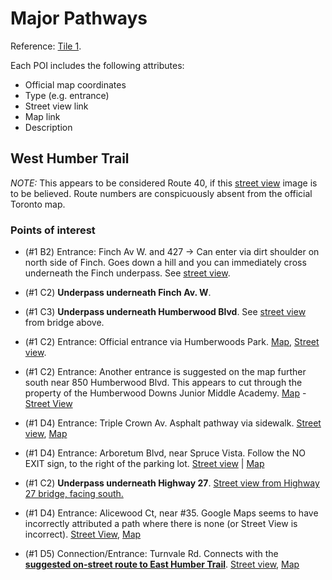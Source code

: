 # Major Pathways

Reference: [Tile 1](http://www1.toronto.ca/City%20Of%20Toronto/Transportation%20Services/Cycling/Files/images/maps/downloads/2013_CyclingMap_tile1.png). 

Each POI includes the following attributes:

* Official map coordinates
* Type (e.g. entrance)
* Street view link
* Map link
* Description

## West Humber Trail

*NOTE:* This appears to be considered Route 40, if this [street view](https://www.google.ca/maps/@43.728473,-79.591935,3a,15y,160.1h,90.56t/data=!3m4!1e1!3m2!1s2koeL4TXa3E-7zyomThYyg!2e0) image is to be believed. Route numbers are conspicuously absent from the official Toronto map.

### Points of interest

* (#1 B2) Entrance: Finch Av W. and 427 -> Can enter via dirt shoulder on north side of Finch. Goes down a hill and you can immediately cross underneath the Finch underpass. See [street view](https://www.google.ca/maps/@43.734828,-79.6241,3a,89.8y,318.9h,76.46t/data=!3m4!1e1!3m2!1sCXRSMI_b3VMEliiLdaUy9g!2e0!5m1!1e3). 

* (#1 C2) **Underpass underneath Finch Av. W**. 

* (#1 C3) **Underpass underneath Humberwood Blvd**. See [street view](https://www.google.ca/maps/@43.730812,-79.619752,3a,75y,94.8h,75.77t/data=!3m4!1e1!3m2!1sPcZTxj5wKUf4_LFHTE5gMA!2e0!5m1!1e3) from bridge above.

* (#1 C2) Entrance: Official entrance via Humberwoods Park. [Map](https://www.google.ca/maps/place/43%C2%B043'48.8%22N+79%C2%B037'10.9%22W/@43.730227,-79.619696,15z/data=!3m1!4b1!4m2!3m1!1s0x0:0x0), [Street view](https://www.google.ca/maps/@43.730204,-79.619691,3a,75y,61.14h,81.23t/data=!3m4!1e1!3m2!1sRM1XY5FB2HU2IQI97fHnQg!2e0!5m1!1e3).

* (#1 C2) Entrance: Another entrance is suggested on the map further south near 850 Humberwood Blvd. This appears to cut through the property of the Humberwood Downs Junior Middle Academy.  [Map](https://www.google.ca/maps/place/43%C2%B043'44.0%22N+79%C2%B037'12.6%22W/@43.728878,-79.620155,15z/data=!3m1!4b1!4m2!3m1!1s0x0:0x0) - [Street View](https://www.google.ca/maps/place/43%C2%B043'44.0%22N+79%C2%B037'12.6%22W/@43.728878,-79.620157,3a,90y,120h,90t/data=!3m4!1e1!3m2!1slWxuzxT6lB3p-Mc7EnBPQg!2e0!4m2!3m1!1s0x0:0x0!6m1!1e1)

* (#1 D4) Entrance: Triple Crown Av. Asphalt pathway via sidewalk. [Street view](https://www.google.ca/maps/place/Triple+Crown+Ave/@43.724672,-79.603157,3a,75y,256.36h,80.77t/data=!3m4!1e1!3m2!1sGG02WDH_G0fjqAwSBAc1vQ!2e0!4m2!3m1!1s0x882b3a4dacb64817:0x991e1da9001e98ac), [Map](https://www.google.ca/maps/place/43%C2%B043'29.0%22N+79%C2%B036'11.4%22W/@43.72472,-79.603174,15z/data=!3m1!4b1!4m2!3m1!1s0x0:0x0)

* (#1 D4) Entrance: Arboretum Blvd, near Spruce Vista. Follow the NO EXIT sign, to the right of the parking lot. [Street view](https://www.google.ca/maps/@43.728308,-79.604417,3a,75y,98.53h,90t/data=!3m4!1e1!3m2!1sFWreWFqfvUEhd_tHYTKLDg!2e0!5m1!1e3) | [Map](https://www.google.ca/maps/place/43%C2%B043'41.8%22N+79%C2%B036'15.9%22W/@43.7280764,-79.6050064,17z/data=!4m2!3m1!1s0x0:0x0)

* (#1 C2) **Underpass underneath Highway 27**. [Street view from Highway 27 bridge, facing south.](https://www.google.ca/maps/@43.727706,-79.600348,3a,16.7y,63.6h,78.89t/data=!3m4!1e1!3m2!1s16Dh-lqWJIRBcvkq8TUTew!2e0!5m1!1e3)

* (#1 D4) Entrance: Alicewood Ct, near #35. Google Maps seems to have incorrectly attributed a path where there is none (or Street View is incorrect). [Street View](https://www.google.ca/maps/@43.726532,-79.593682,3a,43.6y,210.21h,88.13t/data=!3m4!1e1!3m2!1sGdMDjraFNfm5d8YM_2IzOQ!2e0), [Map](https://www.google.ca/maps/place/43%C2%B043'35.5%22N+79%C2%B035'37.6%22W/@43.7260697,-79.5939527,18z/data=!4m2!3m1!1s0x0:0x0)

* (#1 D5) Connection/Entrance: Turnvale Rd. Connects with the **[suggested on-street route to East Humber Trail](https://github.com/jbinto/bikeways/blob/master/doc/SUGGESTED_ON_STREET_ROUTES.md#west-humber-to-east-humber)**. [Street view](https://www.google.ca/maps/@43.728473,-79.591935,3a,75y,151.23h,92.97t/data=!3m4!1e1!3m2!1s2koeL4TXa3E-7zyomThYyg!2e0!5m1!1e3), [Map](https://www.google.ca/maps/place/43%C2%B043'42.5%22N+79%C2%B035'31.1%22W/@43.7285177,-79.5917161,19z/data=!4m2!3m1!1s0x0:0x0)

